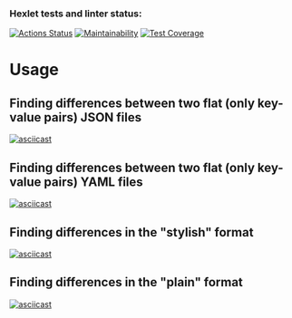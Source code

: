 ### Hexlet tests and linter status:

[![Actions Status](https://github.com/YAV88/python-project-50/workflows/hexlet-check/badge.svg)](https://github.com/YAV88/python-project-50/actions)
[![Maintainability](https://api.codeclimate.com/v1/badges/99c65b142986215c7dca/maintainability)](https://codeclimate.com/github/YAV88/python-project-50/maintainability)
[![Test Coverage](https://api.codeclimate.com/v1/badges/99c65b142986215c7dca/test_coverage)](https://codeclimate.com/github/YAV88/python-project-50/test_coverage)

# **Usage**

## Finding differences between two flat (only key-value pairs) JSON files

[![asciicast](https://asciinema.org/a/t2GT8PBwdcIMlvvuR1jTIHpDP.svg)](https://asciinema.org/a/t2GT8PBwdcIMlvvuR1jTIHpDP)


## Finding differences between two flat (only key-value pairs) YAML files

[![asciicast](https://asciinema.org/a/I3UC07OZttY6va3WWWi3TM7O7.svg)](https://asciinema.org/a/I3UC07OZttY6va3WWWi3TM7O7)


## Finding differences in the "stylish" format

[![asciicast](https://asciinema.org/a/xtdxN6qf8yKvrT2g6a63dQXBu.svg)](https://asciinema.org/a/xtdxN6qf8yKvrT2g6a63dQXBu)


## Finding differences in the "plain" format 

[![asciicast](https://asciinema.org/a/dAcJwtv5ev0a7ZzVn48gnqBSL.svg)](https://asciinema.org/a/dAcJwtv5ev0a7ZzVn48gnqBSL)